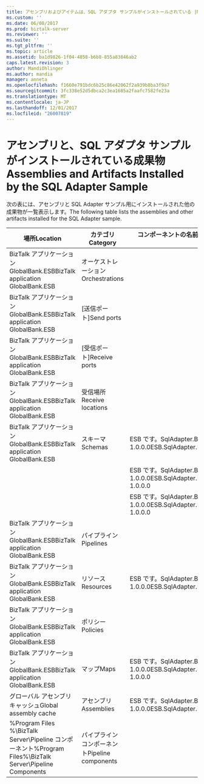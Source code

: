 ```yaml
---
title: アセンブリおよびアイテムは、SQL アダプタ サンプルがインストールされている |Microsoft ドキュメント
ms.custom: ''
ms.date: 06/08/2017
ms.prod: biztalk-server
ms.reviewer: ''
ms.suite: ''
ms.tgt_pltfrm: ''
ms.topic: article
ms.assetid: ba1d9826-1f04-4858-b6b8-855a83846ab2
caps.latest.revision: 3
author: MandiOhlinger
ms.author: mandia
manager: anneta
ms.openlocfilehash: f1660e791bdc6b25c86e42062f2a939b8ba3f9a7
ms.sourcegitcommit: 3fc338e52d5dbca2c3ea1685a2faafc7582fe23a
ms.translationtype: MT
ms.contentlocale: ja-JP
ms.lasthandoff: 12/01/2017
ms.locfileid: "26007819"
---
```

# <a name="assemblies-and-artifacts-installed-by-the-sql-adapter-sample"></a><span data-ttu-id="ad7f1-102">アセンブリと、SQL アダプタ サンプルがインストールされている成果物</span><span class="sxs-lookup"><span data-stu-id="ad7f1-102">Assemblies and Artifacts Installed by the SQL Adapter Sample</span></span>
<span data-ttu-id="ad7f1-103">次の表には、アセンブリと SQL Adapter サンプル用にインストールされた他の成果物が一覧表示します。</span><span class="sxs-lookup"><span data-stu-id="ad7f1-103">The following table lists the assemblies and other artifacts installed for the SQL Adapter sample.</span></span>  
  
|<span data-ttu-id="ad7f1-104">場所</span><span class="sxs-lookup"><span data-stu-id="ad7f1-104">Location</span></span>|<span data-ttu-id="ad7f1-105">カテゴリ</span><span class="sxs-lookup"><span data-stu-id="ad7f1-105">Category</span></span>|<span data-ttu-id="ad7f1-106">コンポーネントの名前とバージョン</span><span class="sxs-lookup"><span data-stu-id="ad7f1-106">Name and version of the component</span></span>|  
|--------------|--------------|---------------------------------------|  
|<span data-ttu-id="ad7f1-107">BizTalk アプリケーション GlobalBank.ESB</span><span class="sxs-lookup"><span data-stu-id="ad7f1-107">BizTalk application GlobalBank.ESB</span></span>|<span data-ttu-id="ad7f1-108">オーケストレーション</span><span class="sxs-lookup"><span data-stu-id="ad7f1-108">Orchestrations</span></span>||  
|<span data-ttu-id="ad7f1-109">BizTalk アプリケーション GlobalBank.ESB</span><span class="sxs-lookup"><span data-stu-id="ad7f1-109">BizTalk application GlobalBank.ESB</span></span>|<span data-ttu-id="ad7f1-110">[送信ポート]</span><span class="sxs-lookup"><span data-stu-id="ad7f1-110">Send ports</span></span>||  
|<span data-ttu-id="ad7f1-111">BizTalk アプリケーション GlobalBank.ESB</span><span class="sxs-lookup"><span data-stu-id="ad7f1-111">BizTalk application GlobalBank.ESB</span></span>|<span data-ttu-id="ad7f1-112">[受信ポート]</span><span class="sxs-lookup"><span data-stu-id="ad7f1-112">Receive ports</span></span>||  
|<span data-ttu-id="ad7f1-113">BizTalk アプリケーション GlobalBank.ESB</span><span class="sxs-lookup"><span data-stu-id="ad7f1-113">BizTalk application GlobalBank.ESB</span></span>|<span data-ttu-id="ad7f1-114">受信場所</span><span class="sxs-lookup"><span data-stu-id="ad7f1-114">Receive locations</span></span>||  
|<span data-ttu-id="ad7f1-115">BizTalk アプリケーション GlobalBank.ESB</span><span class="sxs-lookup"><span data-stu-id="ad7f1-115">BizTalk application GlobalBank.ESB</span></span>|<span data-ttu-id="ad7f1-116">スキーマ</span><span class="sxs-lookup"><span data-stu-id="ad7f1-116">Schemas</span></span>|<span data-ttu-id="ad7f1-117">ESB です。SqlAdapter.BTSArtifacts.Product バージョン 1.0.0.0</span><span class="sxs-lookup"><span data-stu-id="ad7f1-117">ESB.SqlAdapter.BTSArtifacts.Product Version 1.0.0.0</span></span>|  
|||<span data-ttu-id="ad7f1-118">ESB です。SqlAdapter.BTSArtifacts.DataSetSchema バージョン 1.0.0.0</span><span class="sxs-lookup"><span data-stu-id="ad7f1-118">ESB.SqlAdapter.BTSArtifacts.DataSetSchema Version 1.0.0.0</span></span>|  
|||<span data-ttu-id="ad7f1-119">ESB です。SqlAdapter.BTSArtifacts.Procedure_dbo バージョン 1.0.0.0</span><span class="sxs-lookup"><span data-stu-id="ad7f1-119">ESB.SqlAdapter.BTSArtifacts.Procedure_dbo Version 1.0.0.0</span></span>|  
|<span data-ttu-id="ad7f1-120">BizTalk アプリケーション GlobalBank.ESB</span><span class="sxs-lookup"><span data-stu-id="ad7f1-120">BizTalk application GlobalBank.ESB</span></span>|<span data-ttu-id="ad7f1-121">パイプライン</span><span class="sxs-lookup"><span data-stu-id="ad7f1-121">Pipelines</span></span>||  
|<span data-ttu-id="ad7f1-122">BizTalk アプリケーション GlobalBank.ESB</span><span class="sxs-lookup"><span data-stu-id="ad7f1-122">BizTalk application GlobalBank.ESB</span></span>|<span data-ttu-id="ad7f1-123">リソース</span><span class="sxs-lookup"><span data-stu-id="ad7f1-123">Resources</span></span>|<span data-ttu-id="ad7f1-124">ESB です。SqlAdapter.BTSArtifacts バージョン 1.0.0.0</span><span class="sxs-lookup"><span data-stu-id="ad7f1-124">ESB.SqlAdapter.BTSArtifacts Version 1.0.0.0</span></span>|  
|<span data-ttu-id="ad7f1-125">BizTalk アプリケーション GlobalBank.ESB</span><span class="sxs-lookup"><span data-stu-id="ad7f1-125">BizTalk application GlobalBank.ESB</span></span>|<span data-ttu-id="ad7f1-126">ポリシー</span><span class="sxs-lookup"><span data-stu-id="ad7f1-126">Policies</span></span>||  
|<span data-ttu-id="ad7f1-127">BizTalk アプリケーション GlobalBank.ESB</span><span class="sxs-lookup"><span data-stu-id="ad7f1-127">BizTalk application GlobalBank.ESB</span></span>|<span data-ttu-id="ad7f1-128">マップ</span><span class="sxs-lookup"><span data-stu-id="ad7f1-128">Maps</span></span>|<span data-ttu-id="ad7f1-129">ESB です。SqlAdapter.BTSArtifacts.ProductToInsertProductMap 1.0.0.0</span><span class="sxs-lookup"><span data-stu-id="ad7f1-129">ESB.SqlAdapter.BTSArtifacts.ProductToInsertProductMap 1.0.0.0</span></span>|  
|<span data-ttu-id="ad7f1-130">グローバル アセンブリ キャッシュ</span><span class="sxs-lookup"><span data-stu-id="ad7f1-130">Global assembly cache</span></span>|<span data-ttu-id="ad7f1-131">アセンブリ</span><span class="sxs-lookup"><span data-stu-id="ad7f1-131">Assemblies</span></span>|<span data-ttu-id="ad7f1-132">ESB です。SqlAdapter.BTSArtifacts バージョン 1.0.0.0</span><span class="sxs-lookup"><span data-stu-id="ad7f1-132">ESB.SqlAdapter.BTSArtifacts Version 1.0.0.0</span></span>|  
|<span data-ttu-id="ad7f1-133">%Program Files %\\BizTalk Server\Pipeline コンポーネント</span><span class="sxs-lookup"><span data-stu-id="ad7f1-133">%Program Files%\\BizTalk Server\Pipeline Components</span></span>|<span data-ttu-id="ad7f1-134">パイプライン コンポーネント</span><span class="sxs-lookup"><span data-stu-id="ad7f1-134">Pipeline components</span></span>||